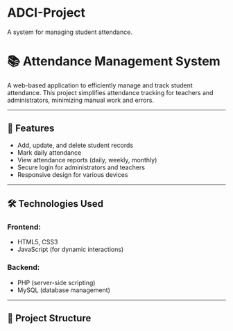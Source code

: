 # ADCI-Project
A system for managing student attendance.

# 📚 Attendance Management System

A web-based application to efficiently manage and track student attendance. This project simplifies attendance tracking for teachers and administrators, minimizing manual work and errors.

---

## 📌 Features
- Add, update, and delete student records  
- Mark daily attendance  
- View attendance reports (daily, weekly, monthly)  
- Secure login for administrators and teachers  
- Responsive design for various devices  

---

## 🛠️ Technologies Used
### Frontend:
- HTML5, CSS3  
- JavaScript (for dynamic interactions)  

### Backend:
- PHP (server-side scripting)  
- MySQL (database management)  

---

## 📂 Project Structure
